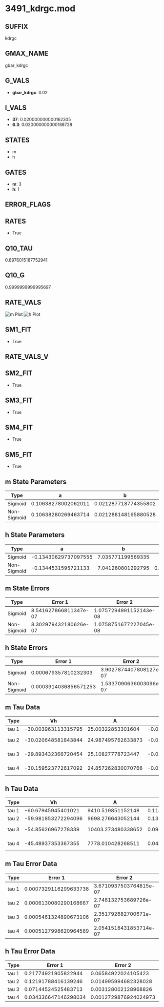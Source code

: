 # 3491_kdrgc.mod

## SUFFIX

kdrgc

## GMAX_NAME

gbar_kdrgc

## G_VALS

- **gbar_kdrgc**: 0.02

## I_VALS

- **37**: 0.020000000000162305
- **6.3**: 0.020000000000188728

## STATES

- m
- h

## GATES

- **m**: 3
- **h**: 1

## ERROR_FLAGS


## RATES

- True

## Q10_TAU

0.8976015187752941

## Q10_G

0.9999999999995697

## RATE_VALS

![m Plot](/Users/pbozelos/Dropbox/icg-Chai-Panos/supermodels/output_markdown_files/K/3491_kdrgc.mod/images/m.png)
![h Plot](/Users/pbozelos/Dropbox/icg-Chai-Panos/supermodels/output_markdown_files/K/3491_kdrgc.mod/images/h.png)

## SM1_FIT

- True

## RATE_VALS_V

## SM2_FIT

- True

## SM3_FIT

- True

## SM4_FIT

- True

## SM5_FIT

- True

## m State Parameters

| Type | a | b | c | d |
| --- | --- | --- | --- | --- |
| Sigmoid | 0.10638278002062011 | 0.021287718774355802 |
| Non-Sigmoid | 0.10638280269463714 | 0.021288148165880528 | 0.999999977139884 | 9.698331784114572e-08 |

## h State Parameters

| Type | a | b | c | d |
| --- | --- | --- | --- | --- |
| Sigmoid | -0.13430629737097555 | 7.035771199569335 |
| Non-Sigmoid | -0.1344531595721133 | 7.041260801292795 | 0.9994244842555369 | -9.001958117682487e-05 |

## m State Errors

| Type | Error 1 | Error 2 | Error 3 |
| --- | --- | --- | --- |
| Sigmoid | 8.541627866811347e-07 | 1.0757294991152143e-08 | 6.892825707123698e-07 |
| Non-Sigmoid | 8.302979432180626e-07 | 1.0758751677227045e-08 | 6.700243907631006e-07 |

## h State Errors

| Type | Error 1 | Error 2 | Error 3 |
| --- | --- | --- | --- |
| Sigmoid | 0.000679357810232303 | 3.9027874407808127e-07 | 0.0005365373203997605 |
| Non-Sigmoid | 0.0003914036856571253 | 1.5337090636003096e-07 | 0.00030911940885062437 |

## m Tau Data

| Type | Vh | A | b1 | b2 | c1 | c2 | d1 | d2 | e1 | e2 |
| --- | --- | --- | --- | --- | --- | --- | --- | --- | --- | --- |
| tau 1 | -30.003963113315795 | 25.00322853301604 | -0.024893714408749823 | -0.0995883520592481 |
| tau 2 | -30.020648581843844 | 24.987495762633873 | -0.02488058314918461 | 1.2255353653897316e-07 | -0.09979389270615559 | -8.594132723931352e-06 |
| tau 3 | -29.893432366720454 | 25.10827778723447 | -0.025152587235955648 | 2.787595344873112e-06 | -6.981629278307311e-09 | -0.09901964499872197 | 2.721238480789981e-05 | 5.970398272027047e-07 |
| tau 4 | -30.159523772617092 | 24.857262830070766 | -0.024634115509755715 | -7.342177819156641e-07 | -2.769628405403095e-08 | 1.986996244954958e-10 | -0.10056862813061146 | -4.558599370104668e-05 | -1.3481131316655637e-06 | -2.1051785861109443e-08 |

## h Tau Data

| Type | Vh | A | b1 | b2 | c1 | c2 | d1 | d2 | e1 | e2 |
| --- | --- | --- | --- | --- | --- | --- | --- | --- | --- | --- |
| tau 1 | -60.67945945401021 | 9410.519851152148 | 0.1130288589636556 | 0.05461075184963868 |
| tau 2 | -59.981853272294096 | 9698.276643052144 | 0.13488344347247946 | 0.0016569811087192201 | 0.06821544677072362 | -0.00033952179205806184 |
| tau 3 | -54.85626967278339 | 10403.273480338652 | 0.09444780908379934 | 0.0003169412388480879 | -5.507473905228539e-06 | 0.10064259093406364 | -0.0010992657765168498 | 3.6705716119612436e-06 |
| tau 4 | -45.48937353367355 | 7778.010428268511 | 0.04444437854333022 | 0.0028493720498574656 | 0.00016500900425085838 | 2.0770686209254823e-06 | 0.1432640642929944 | -0.002867101596708703 | 2.3265292580171315e-05 | -6.568407080493727e-08 |

## m Tau Error Data

| Type | Error 1 | Error 2 | Error 3 |
| --- | --- | --- | --- |
| tau 1 | 0.0007329116299633738 | 3.6710937503764815e-07 | 0.000457031250919258 |
| tau 2 | 0.0006130080290168667 | 2.748132753689726e-07 | 0.0003822614007900628 |
| tau 3 | 0.0005461324890673106 | 2.351792682700671e-07 | 0.00034055894932183634 |
| tau 4 | 0.0005127998620964589 | 2.0541518431853714e-07 | 0.0003197732889801185 |

## h Tau Error Data

| Type | Error 1 | Error 2 | Error 3 |
| --- | --- | --- | --- |
| tau 1 | 0.21774921905822944 | 0.06584922024105423 | 0.13557892729085358 |
| tau 2 | 0.12191788416139246 | 0.014995994682328028 | 0.07591070141910311 |
| tau 3 | 0.07144524525483713 | 0.003128002128968826 | 0.04448452101723706 |
| tau 4 | 0.034336647146298034 | 0.0012729876924024973 | 0.021379299576797704 |

